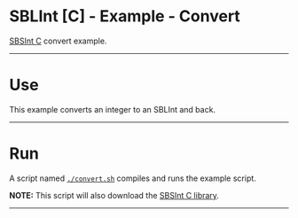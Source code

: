 <!-- Author (Created): Roger "Equah" Hürzeler -->
<!-- Date (Created): 12020.01.05 HE -->
<!-- License: apache-2.0 -->

**SBLInt [C] - Example - Convert**
================================================================================

[SBSInt C](https://github.com/TheEquah/SBLInt-c/) convert example.

--------------------------------------------------------------------------------

# Use

This example converts an integer to an SBLInt and back.

--------------------------------------------------------------------------------

# Run

A script named [`./convert.sh`](https://github.com/TheEquah/SBLInt-c/blob/master/example/convert/convert.sh) compiles and runs the example script.

**NOTE:** This script will also download the [SBSInt C library](https://github.com/TheEquah/SBSInt-c/).

--------------------------------------------------------------------------------
